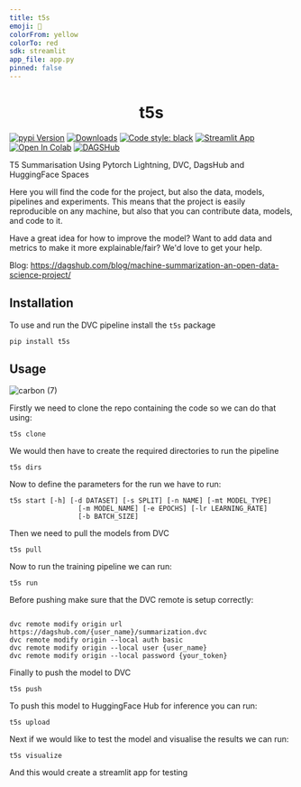 ```yaml
---
title: t5s
emoji: 💯
colorFrom: yellow
colorTo: red
sdk: streamlit
app_file: app.py
pinned: false
---
```


<h1 align="center">t5s</h1>

[![pypi Version](https://img.shields.io/pypi/v/t5s.svg?logo=pypi&logoColor=white)](https://pypi.org/project/t5s/)
[![Downloads](https://static.pepy.tech/personalized-badge/t5s?period=total&units=none&left_color=grey&right_color=orange&left_text=Pip%20Downloads)](https://pepy.tech/project/t5s)
[![Code style: black](https://img.shields.io/badge/code%20style-black-000000.svg)](https://github.com/psf/black)
[![Streamlit App](https://static.streamlit.io/badges/streamlit_badge_black_white.svg)](https://huggingface.co/spaces/gagan3012/summarization)
[![Open In Colab](https://colab.research.google.com/assets/colab-badge.svg)](https://colab.research.google.com/github/gagan3012/summarization/blob/master/notebooks/t5s-new.ipynb)
[![DAGSHub](https://img.shields.io/badge/%F0%9F%90%B6-Pipeline%20on%20DAGsHub-green)](https://dagshub.com/gagan3012/summarization)

T5 Summarisation Using Pytorch Lightning, DVC, DagsHub and HuggingFace Spaces

Here you will find the code for the project, but also the data, models, pipelines and experiments. This means that the project is easily reproducible on any machine, but also that you can contribute data, models, and code to it.

Have a great idea for how to improve the model? Want to add data and metrics to make it more explainable/fair? We'd love to get your help.

Blog: https://dagshub.com/blog/machine-summarization-an-open-data-science-project/

## Installation

To use and run the DVC pipeline install the `t5s` package

```
pip install t5s
```

## Usage

![carbon (7)](https://user-images.githubusercontent.com/49101362/129279588-17271a4c-7258-4208-a94d-89e5b97b6cd0.png)

Firstly we need to clone the repo containing the code so we can do that using:

```
t5s clone 
```

We would then have to create the required directories to run the pipeline

```
t5s dirs
``` 

Now to define the parameters for the run we have to run:
```
t5s start [-h] [-d DATASET] [-s SPLIT] [-n NAME] [-mt MODEL_TYPE]
                 [-m MODEL_NAME] [-e EPOCHS] [-lr LEARNING_RATE]
                 [-b BATCH_SIZE]
```

Then we need to pull the models from DVC

```
t5s pull
```

Now to run the training pipeline we can run:

```
t5s run
```

Before pushing make sure that the DVC remote is setup correctly:

```

dvc remote modify origin url https://dagshub.com/{user_name}/summarization.dvc
dvc remote modify origin --local auth basic
dvc remote modify origin --local user {user_name}
dvc remote modify origin --local password {your_token}

```

Finally to push the model to DVC

```
t5s push
```

To push this model to HuggingFace Hub for inference you can run:

```
t5s upload
```

Next if we would like to test the model and visualise the results we can run:

```
t5s visualize
```
And this would create a streamlit app for testing

